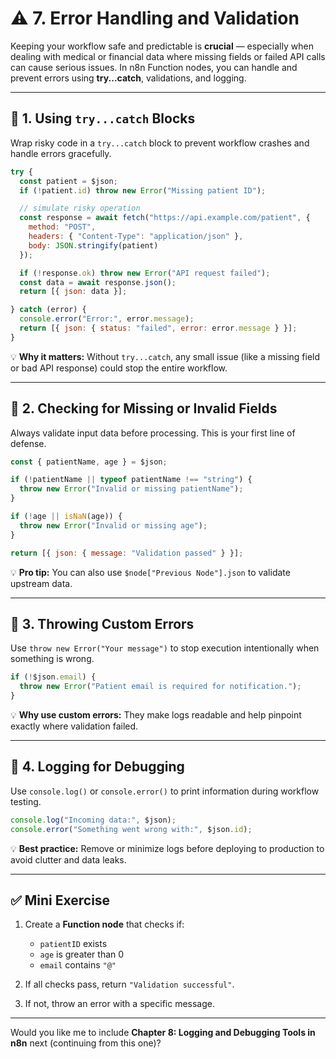 
# ⚠️ 7. **Error Handling and Validation**

Keeping your workflow safe and predictable is **crucial** — especially when dealing with medical or financial data where missing fields or failed API calls can cause serious issues.
In n8n Function nodes, you can handle and prevent errors using **try...catch**, validations, and logging.

---

## 🧩 **1. Using `try...catch` Blocks**

Wrap risky code in a `try...catch` block to prevent workflow crashes and handle errors gracefully.

```js
try {
  const patient = $json;
  if (!patient.id) throw new Error("Missing patient ID");

  // simulate risky operation
  const response = await fetch("https://api.example.com/patient", {
    method: "POST",
    headers: { "Content-Type": "application/json" },
    body: JSON.stringify(patient)
  });

  if (!response.ok) throw new Error("API request failed");
  const data = await response.json();
  return [{ json: data }];

} catch (error) {
  console.error("Error:", error.message);
  return [{ json: { status: "failed", error: error.message } }];
}
```

💡 **Why it matters:**
Without `try...catch`, any small issue (like a missing field or bad API response) could stop the entire workflow.

---

## 🧩 **2. Checking for Missing or Invalid Fields**

Always validate input data before processing. This is your first line of defense.

```js
const { patientName, age } = $json;

if (!patientName || typeof patientName !== "string") {
  throw new Error("Invalid or missing patientName");
}

if (!age || isNaN(age)) {
  throw new Error("Invalid or missing age");
}

return [{ json: { message: "Validation passed" } }];
```

💡 **Pro tip:** You can also use `$node["Previous Node"].json` to validate upstream data.

---

## 🧩 **3. Throwing Custom Errors**

Use `throw new Error("Your message")` to stop execution intentionally when something is wrong.

```js
if (!$json.email) {
  throw new Error("Patient email is required for notification.");
}
```

💡 **Why use custom errors:**
They make logs readable and help pinpoint exactly where validation failed.

---

## 🧩 **4. Logging for Debugging**

Use `console.log()` or `console.error()` to print information during workflow testing.

```js
console.log("Incoming data:", $json);
console.error("Something went wrong with:", $json.id);
```

💡 **Best practice:**
Remove or minimize logs before deploying to production to avoid clutter and data leaks.

---

## ✅ **Mini Exercise**

1. Create a **Function node** that checks if:

   * `patientID` exists
   * `age` is greater than 0
   * `email` contains `"@"`

2. If all checks pass, return `"Validation successful"`.

3. If not, throw an error with a specific message.

---

Would you like me to include **Chapter 8: Logging and Debugging Tools in n8n** next (continuing from this one)?

